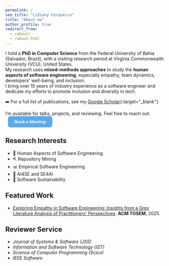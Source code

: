 ```yaml
---
permalink: /
seo_title: "Lidiany Cerqueira"
title: "About me"
author_profile: true
redirect_from: 
  - /about/
  - /about.html
---
```


I hold a **PhD in Computer Science** from the Federal University of Bahia (Salvador, Brazil), with a visiting research period at Virginia Commonwealth University (VCU), United States.  
My research uses **mixed-methods approaches** to study the **human aspects of software engineering**, especially empathy, team dynamics, developers' well-being, and inclusion.  
I bring over 15 years of industry experience as a software engineer and dedicate my efforts to promote inclusion and diversity in tech.

➡️ For a full list of publications, see my [Google Scholar](https://scholar.google.com/citations?user=kxhHAW4AAAAJ){:target="_blank"}

<p>
  I’m available for talks, projects, and reviewing. Feel free to reach out:
  <button onclick="window.open('https://www.calday.me/lidianycs','_blank')"
          style="background-color:#5DA9E9; color:#fff; padding:10px 20px;
                 margin-left:8px; font-weight:bold; border:none;
                 border-radius:8px; cursor:pointer;">
    Book a Meeting
  </button>
</p>


## Research Interests
- 👥 Human Aspects of Software Engineering
- ⛏️ Repository Mining
- 📊 Empirical Software Engineering
- 🧠 AI4SE and SE4AI  
- 🌱 Software Sustainability  

## Featured Work
- [Exploring Empathy in Software Engineering: Insights from a Grey Literature Analysis of Practitioners' Perspectives](https://dl.acm.org/doi/abs/10.1145/3748721). **ACM TOSEM**, 2025.  


## Reviewer Service
- *Journal of Systems & Software (JSS)*  
- *Information and Software Technology (IST)*  
- *Science of Computer Programming (Scico)*  
- *IEEE Software*
